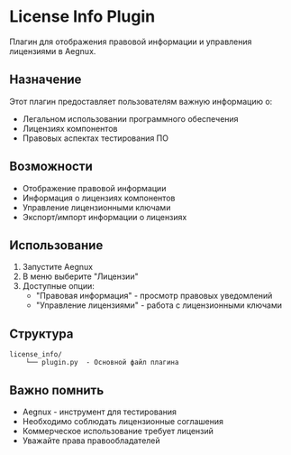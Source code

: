 # License Info Plugin

Плагин для отображения правовой информации и управления лицензиями в Aegnux.

## Назначение

Этот плагин предоставляет пользователям важную информацию о:
- Легальном использовании программного обеспечения
- Лицензиях компонентов
- Правовых аспектах тестирования ПО

## Возможности

- Отображение правовой информации
- Информация о лицензиях компонентов
- Управление лицензионными ключами
- Экспорт/импорт информации о лицензиях

## Использование

1. Запустите Aegnux
2. В меню выберите "Лицензии"
3. Доступные опции:
   - "Правовая информация" - просмотр правовых уведомлений
   - "Управление лицензиями" - работа с лицензионными ключами

## Структура

```
license_info/
    └── plugin.py  - Основной файл плагина
```

## Важно помнить

- Aegnux - инструмент для тестирования
- Необходимо соблюдать лицензионные соглашения
- Коммерческое использование требует лицензий
- Уважайте права правообладателей
